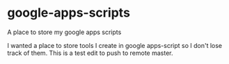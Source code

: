 # google-apps-scripts
A place to store my google apps scripts

I wanted a place to store tools I create in google apps-script so I don't lose track of them.
This is a test edit to push to remote master.

